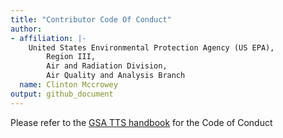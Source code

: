 ```yaml
---
title: "Contributor Code Of Conduct"
author:
- affiliation: |-
    United States Environmental Protection Agency (US EPA),  
        Region III,  
        Air and Radiation Division,  
        Air Quality and Analysis Branch
  name: Clinton Mccrowey
output: github_document
---
```



Please refer to the [GSA TTS handbook](https://handbook.tts.gsa.gov/about-us/code-of-conduct/) for the Code of Conduct

